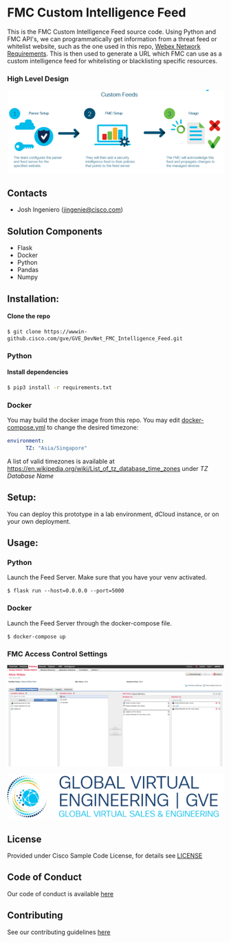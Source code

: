 # FMC Custom Intelligence Feed
This is the FMC Custom Intelligence Feed source code. Using Python and FMC API's, we can programmatically get information
from a threat feed or whitelist website, such as the one used in this repo, [Webex Network Requirements](https://help.webex.com/en-us/WBX000028782/Network-Requirements-for-Webex-Teams-Services).
This is then used to generate a URL which FMC can use as a custom intelligence feed for whitelisting or blacklisting specific
resources.

### High Level Design
![alt text](IMAGES/Workflow.png)

## Contacts

* Josh Ingeniero (jingenie@cisco.com)


## Solution Components
* Flask
* Docker
* Python
* Pandas
* Numpy

## Installation:

#### Clone the repo
```console
$ git clone https://wwwin-github.cisco.com/gve/GVE_DevNet_FMC_Intelligence_Feed.git
```

### Python

#### Install dependencies
```zsh
$ pip3 install -r requirements.txt
```

### Docker
You may build the docker image from this repo. You may edit [docker-compose.yml](docker-compose.yml) to change the desired timezone:
```yaml
environment:
      TZ: "Asia/Singapore"
```
A list of valid timezones is available at https://en.wikipedia.org/wiki/List_of_tz_database_time_zones under _TZ Database Name_

#### 

## Setup:
You can deploy this prototype in a lab environment, dCloud instance, or on your own deployment.

## Usage:

### Python
Launch the Feed Server. Make sure that you have your venv activated.
```commandline
$ flask run --host=0.0.0.0 --port=5000
```

### Docker
Launch the Feed Server through the docker-compose file.
```commandline
$ docker-compose up
```

### FMC Access Control Settings
![alt text](IMAGES/policy.jpg)


![alt text](IMAGES/0image.png)

## License
Provided under Cisco Sample Code License, for details see [LICENSE](./LICENSE.txt)

## Code of Conduct
Our code of conduct is available [here](./CODE_OF_CONDUCT.md)

## Contributing
See our contributing guidelines [here](./CONTRIBUTING.md)